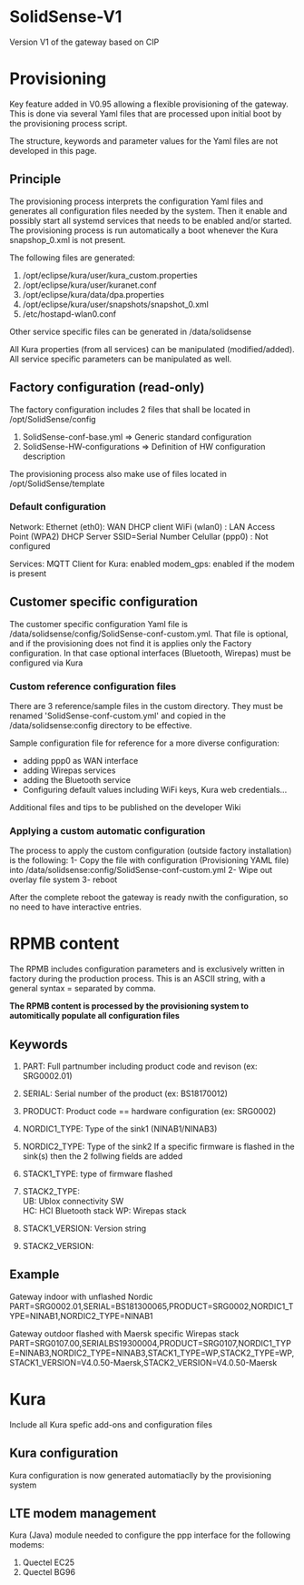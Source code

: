 # SolidSense-V1
Version V1 of the gateway based on CIP

# Provisioning

Key feature added in V0.95 allowing a flexible provisioning of the gateway.
This is done via several Yaml files that are processed upon initial boot by the provisioning process script.

The structure, keywords and parameter values for the Yaml files are not developed in this page.

## Principle

The provisioning process interprets the configuration Yaml files and generates all configuration files needed by the system. Then it enable and possibly start all systemd services that needs to be enabled and/or started.
The provisioning process is run automatically a boot whenever the Kura snapshop_0.xml is not present.

The following files are generated:
1. /opt/eclipse/kura/user/kura_custom.properties
2. /opt/eclipse/kura/user/kuranet.conf
3. /opt/eclipse/kura/data/dpa.properties
4. /opt/eclipse/kura/user/snapshots/snapshot_0.xml
5. /etc/hostapd-wlan0.conf

Other service specific files can be generated in /data/solidsense

All Kura properties (from all services) can be manipulated (modified/added). All service specific parameters can be manipulated as well.


## Factory configuration (read-only)

The factory configuration includes 2 files that shall be located in /opt/SolidSense/config
1. SolidSense-conf-base.yml	=> Generic standard configuration
2. SolidSense-HW-configurations => Definition of HW configuration description

The provisioning process also make use of files located in /opt/SolidSense/template

### Default configuration

Network:
Ethernet (eth0): WAN DHCP client
WiFi (wlan0) : LAN Access Point (WPA2) DHCP Server SSID=Serial Number
Celullar (ppp0) : Not configured

Services:
MQTT Client for Kura: enabled
modem_gps: enabled if the modem is present


## Customer specific configuration

The customer specific configuration Yaml file is /data/solidsense/config/SolidSense-conf-custom.yml. That file is optional, and if the provisioning does not find it is applies only the Factory configuration. In that case optional interfaces (Bluetooth, Wirepas) must be configured via Kura

### Custom reference configuration files

There are 3 reference/sample files in the custom directory. They must be renamed 'SolidSense-conf-custom.yml' and copied in the /data/solidsense:config directory to be effective.


Sample configuration file for reference for a more diverse configuration:

- adding ppp0 as WAN interface
- adding Wirepas services
- adding the Bluetooth service
- Configuring default values including WiFi keys, Kura web credentials...

Additional files and tips to be published on the developer Wiki

### Applying a custom automatic configuration

The process to apply the custom configuration (outside factory installation) is the following:
1- Copy the file with configuration (Provisioning YAML file) into /data/solidsense:config/SolidSense-conf-custom.yml
2- Wipe out overlay file system
3- reboot

After the complete reboot the gateway is ready nwith the configuration, so no need to have interactive entries.


# RPMB content

The RPMB includes configuration parameters and is exclusively written in factory during the production process.
This is an ASCII string, with a general syntax <KEYWORD>=<VALUE> separated by comma.

**The RPMB content is processed by the provisioning system to automitically populate all configuration files**

## Keywords
1. PART: Full partnumber including product code and revison (ex: SRG0002.01)
2. SERIAL: Serial number of the product (ex: BS18170012)
3. PRODUCT: Product code == hardware configuration (ex: SRG0002)
4. NORDIC1_TYPE: Type of the sink1 (NINAB1/NINAB3)
5. NORDIC2_TYPE: Type of the sink2
If a specific firmware is flashed in the sink(s) then the 2 follwing fields are added
6. STACK1_TYPE: type of firmware flashed
7. STACK2_TYPE:         
	UB: Ublox connectivity SW   
        HC: HCI Bluetooth stack
	WP: Wirepas stack
	
8. STACK1_VERSION: Version string
9. STACK2_VERSION:

## Example

Gateway indoor with unflashed Nordic
PART=SRG0002.01,SERIAL=BS181300065,PRODUCT=SRG0002,NORDIC1_TYPE=NINAB1,NORDIC2_TYPE=NINAB1

Gateway outdoor flashed with Maersk specific Wirepas stack
PART=SRG0107.00,SERIALBS19300004,PRODUCT=SRG0107,NORDIC1_TYPE=NINAB3,NORDIC2_TYPE=NINAB3,STACK1_TYPE=WP,STACK2_TYPE=WP,STACK1_VERSION=V4.0.50-Maersk,STACK2_VERSION=V4.0.50-Maersk

# Kura

Include all Kura spefic add-ons and configuration files

## Kura configuration

Kura configuration is now generated automatiaclly by the provisioning system

## LTE modem management

Kura (Java) module needed to configure the ppp interface for the following modems:
1. Quectel EC25
2. Quectel BG96
